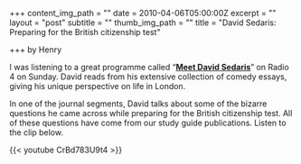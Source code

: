+++
content_img_path = ""
date = 2010-04-06T05:00:00Z
excerpt = ""
layout = "post"
subtitle = ""
thumb_img_path = ""
title = "David Sedaris: Preparing for the British citizenship test"

+++
by Henry

I was listening to a great programme called “[**Meet David Sedaris**](https://www.bbc.co.uk/programmes/b00rp3fg)” on Radio 4 on Sunday. David reads from his extensive collection of comedy essays, giving his unique perspective on life in London.

In one of the journal segments, David talks about some of the bizarre questions he came across while preparing for the British citizenship test. All of these questions have come from our study guide publications. Listen to the clip below.

{{< youtube CrBd783U9t4 >}}
